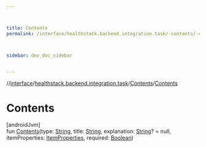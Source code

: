 ```yaml
---



title: Contents
permalink: /interface/healthstack.backend.integration.task/-contents/-contents.html



sidebar: dev_doc_sidebar


---
```




//[interface](/bi_interface.html)/[healthstack.backend.integration.task](../index.html)/[Contents](index.html)/[Contents](-contents.html)



# Contents



[androidJvm]\
fun [Contents](-contents.html)(type: [String](https://kotlinlang.org/api/latest/jvm/stdlib/kotlin/-string/index.html), title: [String](https://kotlinlang.org/api/latest/jvm/stdlib/kotlin/-string/index.html), explanation: [String](https://kotlinlang.org/api/latest/jvm/stdlib/kotlin/-string/index.html)? = null, itemProperties: [ItemProperties](../-item-properties/index.html), required: [Boolean](https://kotlinlang.org/api/latest/jvm/stdlib/kotlin/-boolean/index.html))






